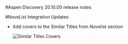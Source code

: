 #Aspen Discovery 20.10.00 release notes

#NoveList Integration Updates
- Add covers to the Similar Titles from Novelist section

  ![Similar Titles Covers](/release_notes/images/20_10_00_similar_titles_covers.png)